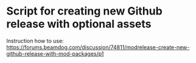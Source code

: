 # Script for creating new Github release with optional assets

Instruction how to use:  
https://forums.beamdog.com/discussion/74811/modrelease-create-new-github-release-with-mod-packages/p1
